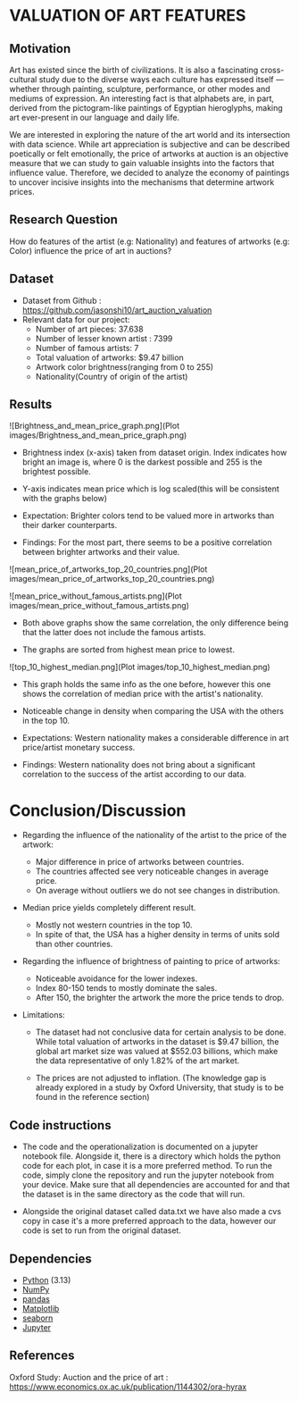 # VALUATION OF ART FEATURES

## Motivation
Art has existed since the birth of civilizations. It is also a fascinating cross-cultural study due to the diverse ways each culture has expressed itself — whether through painting, sculpture, performance, or other modes and mediums of expression. An interesting fact is that alphabets are, in part, derived from the pictogram-like paintings of Egyptian hieroglyphs, making art ever-present in our language and daily life.

We are interested in exploring the nature of the art world and its intersection with data science. While art appreciation is subjective and can be described poetically or felt emotionally, the price of artworks at auction is an objective measure that we can study to gain valuable insights into the factors that influence value. Therefore, we decided to analyze the economy of paintings to uncover incisive insights into the mechanisms that determine artwork prices.


## Research Question
How do features of the artist (e.g: Nationality) and features of artworks (e.g: Color) influence the price of art in auctions?

## Dataset 
- Dataset from Github : https://github.com/jasonshi10/art_auction_valuation
- Relevant data for our project:
    - Number of art pieces: 37.638 
    - Number of lesser known artist : 7399
    - Number of famous artists: 7
    - Total valuation of artworks: $9.47 billion
    - Artwork color brightness(ranging from 0 to 255)
    - Nationality(Country of origin of the artist)

## Results
![Brightness_and_mean_price_graph.png](Plot images/Brightness_and_mean_price_graph.png)

- Brightness index (x-axis) taken from dataset origin. Index indicates how bright an image is, where 0 is the darkest possible and 255 is the brightest possible.

- Y-axis indicates mean price which is log scaled(this will be consistent with the graphs below)

- Expectation: Brighter colors tend to be valued more in artworks than their darker counterparts.
- Findings: For the most part, there seems to be a positive correlation between brighter artworks and their value.

![mean_price_of_artworks_top_20_countries.png](Plot images/mean_price_of_artworks_top_20_countries.png)


![mean_price_without_famous_artists.png](Plot images/mean_price_without_famous_artists.png)

- Both above graphs show the same correlation, the only difference being that the latter does not include the famous artists.

- The graphs are sorted from highest mean price to lowest.


![top_10_highest_median.png](Plot images/top_10_highest_median.png)

- This graph holds the same info as the one before, however this one shows the correlation of median price with the artist's nationality.

- Noticeable change in density when comparing the USA with the others in the top 10.
- Expectations: Western nationality makes a considerable difference in art price/artist monetary success.
- Findings: Western nationality does not bring about a significant correlation to the success of the artist according to our data.


# Conclusion/Discussion
- Regarding the influence of the nationality of the artist to the price of the artwork:


    - Major difference in price of artworks between countries.
    - The countries affected see very noticeable changes in average price.
    - On average without outliers we do not see changes in distribution.

- Median price yields completely different result.
    - Mostly not western countries in the top 10. 
    - In spite of that, the USA has a higher density in terms of units sold than other countries.

- Regarding the influence of brightness of painting to price of artworks:
    - Noticeable avoidance for the lower indexes.
    - Index 80-150 tends to mostly dominate the sales. 
    - After 150, the brighter the artwork the more the price tends to drop.


-  Limitations:
    - The dataset had not conclusive data for certain analysis to be done. While total valuation of artworks in the dataset is $9.47 billion, the global art market size was valued at $552.03 billions, which make the data representative of only 1.82% of the art market.

    - The prices are not adjusted to inflation. (The knowledge gap is already explored in a study by Oxford University, that study is to be found in the reference section)

## Code instructions

- The code and the operationalization is documented on a jupyter notebook file. Alongside it, there is a directory which holds the python code for each plot, in case it is a more preferred method. To run the code, simply clone the repository and run the jupyter notebook from your device. Make sure that all dependencies are accounted for and that the dataset is in the same directory as the code that will run. 

- Alongside the original dataset called data.txt we have also made a cvs copy in case it's a more preferred approach to the data, however our code is set to run from the original dataset.

## Dependencies
- [Python](https://www.python.org/) (3.13)
- [NumPy](https://numpy.org/)
- [pandas](https://pandas.pydata.org/)
- [Matplotlib](https://matplotlib.org/)
- [seaborn](https://seaborn.pydata.org/)
- [Jupyter](https://jupyter.org/)

## References
Oxford Study: Auction and the price of art : https://www.economics.ox.ac.uk/publication/1144302/ora-hyrax



